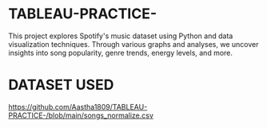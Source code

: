 # TABLEAU-PRACTICE-
This project explores Spotify's music dataset using Python and data visualization techniques. 
Through various graphs and analyses, we uncover insights into song popularity, genre trends, energy levels, and more.

# DATASET USED 
https://github.com/Aastha1809/TABLEAU-PRACTICE-/blob/main/songs_normalize.csv
